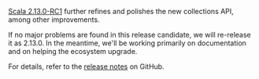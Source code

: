 [Scala 2.13.0-RC1](https://github.com/scala/scala/releases/tag/v2.13.0-RC1) further refines and polishes the new collections API, among other improvements.

If no major problems are found in this release candidate, we will re-release it as 2.13.0.  In the meantime, we'll be working primarily on documentation and on helping the ecosystem upgrade.

For details, refer to the [release notes](https://github.com/scala/scala/releases/tag/v2.13.0-RC1) on GitHub.
